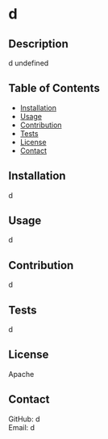 
  # d
  ## Description
  d
  undefined
  ## Table of Contents
  - [Installation](#installation)
  - [Usage](#usage)
  - [Contribution](#contribution)
  - [Tests](#tests)
  - [License](#license)
  - [Contact](##Contact)
  
  ## Installation
  d
  
  ## Usage
  d

  ## Contribution
  d
  
  ## Tests
  d

  ## License
  Apache

  ## Contact
  GitHub: d <br/>
  Email: d
